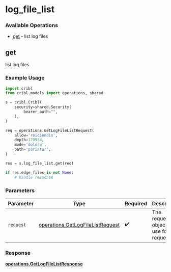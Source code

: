 # log_file_list

### Available Operations

* [get](#get) - list log files

## get

list log files

### Example Usage

```python
import cribl
from cribl.models import operations, shared

s = cribl.Cribl(
    security=shared.Security(
        bearer_auth="",
    ),
)

req = operations.GetLogFileListRequest(
    allow='reiciendis',
    depth=170934,
    mode='dolore',
    path='pariatur',
)

res = s.log_file_list.get(req)

if res.edge_files is not None:
    # handle response
```

### Parameters

| Parameter                                                                            | Type                                                                                 | Required                                                                             | Description                                                                          |
| ------------------------------------------------------------------------------------ | ------------------------------------------------------------------------------------ | ------------------------------------------------------------------------------------ | ------------------------------------------------------------------------------------ |
| `request`                                                                            | [operations.GetLogFileListRequest](../../models/operations/getlogfilelistrequest.md) | :heavy_check_mark:                                                                   | The request object to use for the request.                                           |


### Response

**[operations.GetLogFileListResponse](../../models/operations/getlogfilelistresponse.md)**


